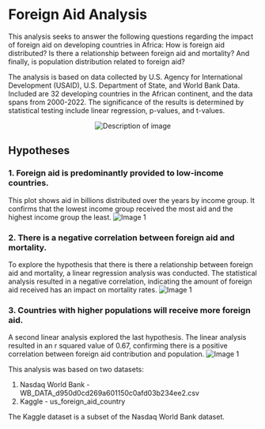# Foreign Aid Analysis

This analysis seeks to answer the following questions regarding the impact of foreign aid on developing countries in Africa: How is foreign aid distributed? Is there a relationship between foreign aid and mortality? And finally, is population distribution related to foreign aid?

The analysis is based on data collected by U.S. Agency for International Development (USAID), U.S. Department of State, and World Bank Data. Included are 32 developing countries in the African continent, and the data spans from 2000-2022.
The significance of the results is determined by statistical testing include linear regression, p-values, and t-values.

<p align="center">
  <img src="https://i.imgur.com/WtlrkIG.png" alt="Description of image" />
</p>

## Hypotheses
### 1. Foreign aid is predominantly provided to low-income countries.
This plot shows aid in billions distributed over the years by income group. It confirms that the lowest income group received the most aid and the highest income group the least. 
![Image 1](https://i.imgur.com/x2FB9Fg.png)

### 2. There is a negative correlation between foreign aid and mortality.
To explore the hypothesis that there is there a relationship between foreign aid and mortality, a linear regression analysis was conducted. The statistical analysis resulted in a negative correlation, indicating the amount of foreign aid received has an impact on mortality rates. 
![Image 1](https://i.imgur.com/KPII16Z.png)

### 3. Countries with higher populations will receive more foreign aid.
A second linear analysis explored the last hypothesis. The linear analysis resulted in an r squared value of 0.67, confirming there is a positive correlation between foreign aid contribution and population. 
![Image 1](https://i.imgur.com/qVaWCeu.png)

This analysis was based on two datasets:
1. Nasdaq World Bank - WB_DATA_d950d0cd269a601150c0afd03b234ee2.csv
2. Kaggle - us_foreign_aid_country

The Kaggle dataset is a subset of the Nasdaq World Bank dataset.
